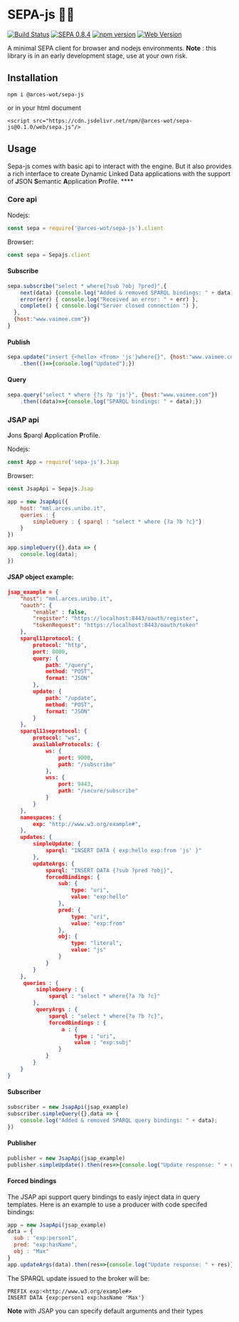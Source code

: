 # SEPA-js 🚧🔥
[![Build Status](https://travis-ci.org/arces-wot/SEPA-js.svg?branch=master)](https://travis-ci.org/arces-wot/SEPA-js)
[![SEPA 0.8.4](https://img.shields.io/badge/SEPA-0.8.4-blue.svg)](https://github.com/arces-wot/SEPA/releases/download/0.8.4/engine-0.8.4.jar)
[![npm version](https://badge.fury.io/js/%40arces-wot%2Fsepa-js.svg)](https://badge.fury.io/js/%40arces-wot%2Fsepa-js)
[![Web Version](https://data.jsdelivr.com/v1/package/npm/@arces-wot/sepa-js/badge)](https://www.jsdelivr.com/package/npm/@arces-wot/sepa-js)


A minimal SEPA client for browser and nodejs environments.
**Note** : this library is in an early development stage, use at your own risk.

## Installation

`npm i @arces-wot/sepa-js`

or in your html document

`<script src="https://cdn.jsdelivr.net/npm/@arces-wot/sepa-js@0.1.0/web/sepa.js"/>`

## Usage
Sepa-js comes with basic api to interact with the engine. But it also provides a rich interface to create Dynamic Linked Data applications with the support of **J**SON **S**emantic **A**pplication **P**rofile. ****

### Core api

Nodejs:
```javascript
const sepa = require('@arces-wot/sepa-js').client
```
Browser:
```javascript
const sepa = Sepajs.client
```
#### Subscribe
```javascript
sepa.subscribe("select * where{?sub ?obj ?pred}",{
    next(data) {console.log("Added & removed SPARQL bindings: " + data)},
    error(err) { console.log("Received an error: " + err) },
    complete() { console.log("Server closed connection ") },
  },
  {host:"www.vaimee.com"})
}
```

#### Publish
```javascript
sepa.update("insert {<hello> <from> 'js'}where{}", {host:"www.vaimee.com"})
    .then(()=>{console.log("Updated");})
```

#### Query
```javascript
sepa.query("select * where {?s ?p 'js'}", {host:"www.vaimee.com"})
    .then((data)=>{console.log("SPARQL bindings: " + data);})
```

### JSAP api
**J**ons **S**parql **A**pplication **P**rofile. 

Nodejs:
```javascript
const App = require('sepa-js').Jsap
```
Browser:
```javascript
const JsapApi = Sepajs.Jsap
```

```javascript
app = new JsapApi({
	host: "mml.arces.unibo.it",
	queries : {
		simpleQuery : { sparql : "select * where {?a ?b ?c}"}
	}
})

app.simpleQuery({},data => {
    console.log(data);
})
```

#### JSAP object example:
```json
jsap_example = {
	"host": "mml.arces.unibo.it",
	"oauth": {
		"enable" : false,
		"register": "https://localhost:8443/oauth/register",
		"tokenRequest": "https://localhost:8443/oauth/token"
	},
	sparql11protocol: {
		protocol: "http",
		port: 8000,
		query: {
			path: "/query",
			method: "POST",
			format: "JSON"
		},
		update: {
			path: "/update",
			method: "POST",
			format: "JSON"
		}
	},
	sparql11seprotocol: {
		protocol: "ws",
		availableProtocols: {
			ws: {
				port: 9000,
				path: "/subscribe"
			},
			wss: {
				port: 9443,
				path: "/secure/subscribe"
			}
		}
	},
	namespaces: {
		exp: "http://www.w3.org/example#",
	},
	updates: {
		simpleUpdate: {
			sparql: "INSERT DATA { exp:hello exp:from 'js' }"
		},
		updateArgs: {
			sparql: "INSERT DATA {?sub ?pred ?obj}",
			forcedBindings: {
				sub: {
					type: "uri",
					value: "exp:hello"
				},
				pred: {
					type: "uri",
					value: "exp:from"
				},
				obj: {
					type: "literal",
					value: "js"
				}
			}
		}
	},
	 queries : {
		 simpleQuery : {
			 sparql : "select * where{?a ?b ?c}"
		},
		 queryArgs : {
			 sparql : "select * where{?a ?b ?c}",
			 forcedBindings : {
				 a : {
					 type : "uri",
					 value : "exp:subj"
				}
			}
		}
	}
}
```
#### Subscriber
```javascript
subscriber = new JsapApi(jsap_example)
subscriber.simpleQuery({},data => {
    console.log("Added & removed SPARQL query bindings: " + data);
})
```
#### Publisher
```javascript
publisher = new JsapApi(jsap_example)
publisher.simpleUpdate().then(res=>{console.log("Update response: " + res)})
```
#### Forced bindings
The JSAP api support query bindings to easly inject data in query templates. Here is an example to use a producer with code specifed bindings:
```javascript
app = new JsapApi(jsap_example)
data = {
  sub : "exp:person1",
  pred: "exp:hasName",
  obj : "Max"
}
app.updateArgs(data).then(res=>{console.log("Update response: " + res)})
```
The SPARQL update issued to the broker will be:
```sparql
PREFIX exp:<http://www.w3.org/example#>
INSERT DATA {exp:person1 exp:hasName 'Max'}
```
**Note** with JSAP you can specify default arguments and their types
